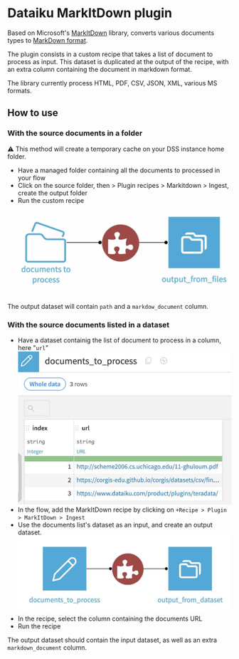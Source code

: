 # Dataiku MarkItDown plugin

Based on Microsoft's [MarkItDown](https://github.com/microsoft/markitdown) library, converts various documents types to [MarkDown format](https://en.wikipedia.org/wiki/Markdown). 

The plugin consists in a custom recipe that takes a list of document to process as input. This dataset is duplicated at the output of the recipe, with an extra column containing the document in markdown format.

The library currently process HTML, PDF, CSV, JSON, XML, various MS formats.

## How to use

### With the source documents in a folder

⚠ This method will create a temporary cache on your DSS instance home folder.

- Have a managed folder containing all the documents to processed in your flow
- Click on the source folder, then > Plugin recipes > Markitdown > Ingest, create the output folder
- Run the custom recipe

![](images/markitdown_from_folder.jpg)

The output dataset will contain `path` and a `markdow_document` column.

### With the source documents listed in a dataset

- Have a dataset containig the list of document to process in a column, here "`url`"
![](images/documents_to_process.jpg)
- In the flow, add the MarkItDown recipe by clicking on `+Recipe > Plugin > MarkItDown > Ingest`
- Use the documents list's dataset as an input, and create an output dataset.
![](images/markitdown_process_dataset.jpg)
- In the recipe, select the column containing the documents URL
- Run the recipe

The output dataset should contain the input dataset, as well as an extra `markdown_document` column.
